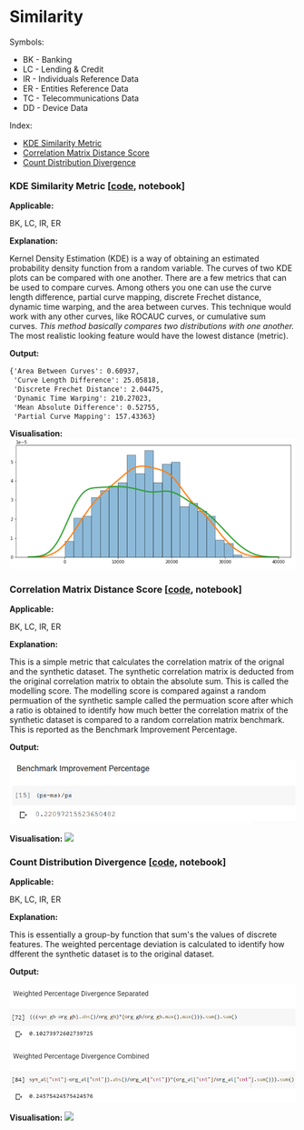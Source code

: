 # Similarity

Symbols:
-  BK - Banking
-  LC - Lending & Credit
-  IR - Individuals Reference Data
-  ER - Entities Reference Data
-  TC - Telecommunications Data
-  DD - Device Data

Index:
- [KDE Similarity Metric](#kde)
- [Correlation Matrix Distance Score](#correlation)
- [Count Distribution Divergence](#count)

<a name="kde"></a>

### KDE Similarity Metric [[code](https://github.com/datasprint/evaluation-metrics/blob/master/similarity/kde-curve-similarity.py), notebook]
**Applicable:**

BK, LC, IR, ER

**Explanation:**

Kernel Density Estimation (KDE) is a way of obtaining an estimated probability density function from a random variable. The curves of two KDE plots can be compared with one another. There are a few metrics that can be used to compare curves. Among others you one can use the curve length difference, partial curve mapping, discrete Frechet distance, dynamic time warping, and the area between curves. This technique would work with any other curves, like ROCAUC curves, or cumulative sum curves. *This method basically compares two distributions with one another.* The most realistic looking feature would have the lowest distance (metric).

**Output:**

```
{'Area Between Curves': 0.60937,
 'Curve Length Difference': 25.05818,
 'Discrete Frechet Distance': 2.04475,
 'Dynamic Time Warping': 210.27023,
 'Mean Absolute Difference': 0.52755,
 'Partial Curve Mapping': 157.43363}
 ```

**Visualisation:**
![](assets/kde-curve-date.png)



<a name="correlation"></a>

### Correlation Matrix Distance Score [[code](https://github.com/datasprint/evaluation-metrics/blob/master/similarity/correlation-matrix-distance-score.py), notebook]
**Applicable:**

BK, LC, IR, ER

**Explanation:**

This is a simple metric that calculates the correlation matrix of the orignal and the synthetic dataset. The synthetic correlation matrix is deducted from the original correlation matrix to obtain the absolute sum. This is called the modelling score. The modelling score is compared against a random permuation of the synthetic sample called the permuation score after which a ratio is obtained to identify how much better the correlation matrix of the synthetic dataset is compared to a random correlation matrix benchmark. This is reported as the Benchmark Improvement Percentage.

**Output:**

![](assets/output-matrix.png)

**Visualisation:**
![](https://docs.google.com/drawings/d/e/2PACX-1vTvk9VM99Z1_tS6hiu_3ptqOIwBtyEDP0N-hmxnYh6MxxyuUSMtyy1kVcrb7K-C2vejp-zQ_ddVZJIb/pub?w=1312&h=548)


<a name="count"></a>

### Count Distribution Divergence [[code](https://github.com/datasprint/evaluation-metrics/blob/master/similarity/count-distribution-divergence.py), notebook]
**Applicable:**

BK, LC, IR, ER

**Explanation:**

This is essentially a group-by function that sum's the values of discrete features. The weighted percentage deviation is calculated to identify how dfferent the synthetic dataset is to the original dataset. 

**Output:**

![](assets/count-distribution.png)

**Visualisation:**
![](https://docs.google.com/drawings/d/e/2PACX-1vTx8J_YATPmPLr4jxv9dlqpoi9E56Dabyp2XK07oMkih9266tQUPKTjp00V-x12NnOw_tgA3ABuncvD/pub?w=1746&h=488)


